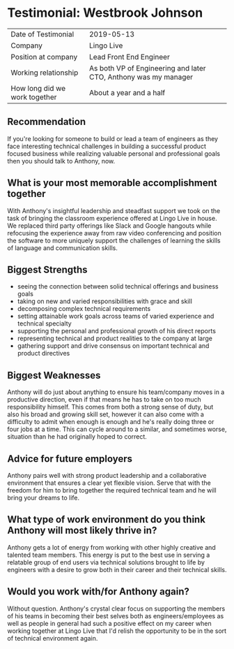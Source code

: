 # Testimonial: Westbrook Johnson

|||
|-------------------------------|---------------------------------------------------------------------------------------------|
| Date of Testimonial           | 2019-05-13                                                                                  |
| Company                       | Lingo Live                                                                                  |
| Position at company           | Lead Front End Engineer                                                                     |
| Working relationship          | As both VP of Engineering and later CTO, Anthony was my manager                             |
| How long did we work together | About a year and a half                                                                     |

## Recommendation

If you're looking for someone to build or lead a team of engineers as they face interesting technical challenges in building a successful product focused business while realizing valuable personal and professional goals then you should talk to Anthony, now.

## What is your most memorable accomplishment together

With Anthony's insightful leadership and steadfast support we took on the task of bringing the classroom experience offered at Lingo Live in house. We replaced third party offerings like Slack and Google hangouts while refocusing the experience away from raw video conferencing and position the software to more uniquely support the challenges of learning the skills of language and communication skills. 

## Biggest Strengths

- seeing the connection between solid technical offerings and business goals
- taking on new and varied responsibilities with grace and skill
- decomposing complex technical requirements
- setting attainable work goals across teams of varied experience and technical specialty
- supporting the personal and professional growth of his direct reports
- representing technical and product realities to the company at large
- gathering support and drive consensus on important technical and product directives

## Biggest Weaknesses

Anthony will do just about anything to ensure his team/company moves in a productive direction, even if that means he has to take on too much responsibility himself. This comes from both a strong sense of duty, but also his broad and growing skill set, however it can also come with a difficulty to admit when enough is enough and he's really doing three or four jobs at a time. This can cycle around to a similar, and sometimes worse, situation than he had originally hoped to correct.

## Advice for future employers

Anthony pairs well with strong product leadership and a collaborative environment that ensures a clear yet flexible vision. Serve that with the freedom for him to bring together the required technical team and he will bring your dreams to life.

## What type of work environment do you think Anthony will most likely thrive in?

Anthony gets a lot of energy from working with other highly creative and talented team members. This energy is put to the best use in serving a relatable group of end users via technical solutions brought to life by engineers with a desire to grow both in their career and their technical skills.

## Would you work with/for Anthony again?

Without question. Anthony's crystal clear focus on supporting the members of his teams in becoming their best selves both as engineers/employees as well as people in general had such a positive effect on my career when working together at Lingo Live that I'd relish the opportunity to be in the sort of technical environment again.

